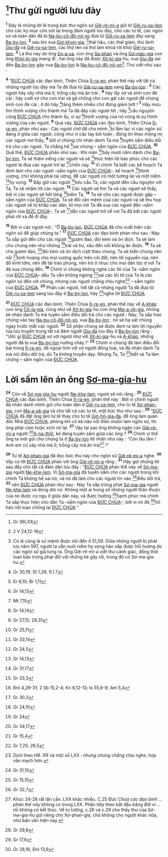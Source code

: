 # [^1@-3f50bfd9-aeed-44b3-9413-ac5943fac3b1]Thư gửi người lưu đày

<sup><b>1</b></sup> Đây là những lời lẽ trong bức thư ngôn sứ [Giê-rê-mi-a]() gửi từ [Giê-ru-sa-lem]() cho các kỳ mục còn sót lại trong đám người lưu đày, cho các tư tế, các ngôn sứ và toàn dân đã bị [Na-bu-cô-đô-nô-xo]() đưa từ [Giê-ru-sa-lem]() đày sang [Ba-by-lon](), <sup><b>2</b></sup> sau khi vua [Giơ-khon-gia](), [^2@-3f50bfd9-aeed-44b3-9413-ac5943fac3b1]thái hậu, các thái giám, thủ lãnh [Giu-đa]() và [Giê-ru-sa-lem](), các thợ rèn và thợ làm khoá rời khỏi [Giê-ru-sa-lem](). <sup><b>3</b></sup> Lá thư này do ông [En-a-xa](), con ông [Sa-phan]() và ông [Gơ-mác-gia]() con ông [Khin-ki-gia]() mang đi ; hai ông này đã được [Xít-ki-gia]()-hu, vua [Giu-đa]() sai đến [Ba-by-lon]() gặp vua [Ba-by-lon]() là [Na-bu-cô-đô-nô-xo]()[^1-3f50bfd9-aeed-44b3-9413-ac5943fac3b1]. Thư viết như sau :

<sup><b>4</b></sup> “[ĐỨC CHÚA]() các đạo binh, Thiên Chúa [Ít-ra-en](), phán thế này với tất cả những người lưu đày mà Ta đã đưa từ [Giê-ru-sa-lem]() sang [Ba-by-lon]() : <sup><b>5</b></sup> Các ngươi hãy xây nhà mà ở, trồng cây mà ăn trái ; <sup><b>6</b></sup> hãy lấy vợ và sinh con đẻ cái ; hãy cưới vợ cho con trai và gả chồng cho con gái các ngươi để chúng sinh con đẻ cái ; ở đó hãy [^3@-3f50bfd9-aeed-44b3-9413-ac5943fac3b1]tăng thêm nhiều chứ đừng giảm bớt ! <sup><b>7</b></sup> Hãy mưu tìm thịnh vượng cho thành mà Ta đã đày các ngươi tới ; hãy [^4@-3f50bfd9-aeed-44b3-9413-ac5943fac3b1]cầu nguyện cùng [ĐỨC CHÚA]() cho thành ấy, vì sự [^5@-3f50bfd9-aeed-44b3-9413-ac5943fac3b1]thịnh vượng của nó cũng là sự thịnh vượng của các ngươi. <sup><b>8</b></sup> Quả vậy, [ĐỨC CHÚA]() các đạo binh, Thiên Chúa [Ít-ra-en](), phán như sau : Các ngươi chớ để cho mình [^6@-3f50bfd9-aeed-44b3-9413-ac5943fac3b1]bị lầm lạc vì các ngôn sứ đang ở giữa các ngươi, cũng như vì các tay bói toán ; đừng tin theo mộng mị các ngươi mơ thấy, <sup><b>9</b></sup> bởi vì chúng chỉ nhân danh Ta mà [^7@-3f50bfd9-aeed-44b3-9413-ac5943fac3b1]tuyên sấm điều dối trá cho các ngươi. Ta chẳng hề [^8@-3f50bfd9-aeed-44b3-9413-ac5943fac3b1]sai chúng – sấm ngôn của [ĐỨC CHÚA](). <sup><b>10</b></sup> Quả thế, [ĐỨC CHÚA]() phán như sau : Khi mãn [^9@-3f50bfd9-aeed-44b3-9413-ac5943fac3b1]bảy mươi năm dành cho [Ba-by-lon](), Ta sẽ thăm viếng các ngươi và sẽ [^10@-3f50bfd9-aeed-44b3-9413-ac5943fac3b1]thực hiện lời báo phúc cho các ngươi là đưa các ngươi trở lại [^11@-3f50bfd9-aeed-44b3-9413-ac5943fac3b1]chốn này. <sup><b>11</b></sup> Vì chính Ta biết các kế hoạch Ta định làm cho các ngươi –sấm ngôn của [ĐỨC CHÚA]()–, kế hoạch [^12@-3f50bfd9-aeed-44b3-9413-ac5943fac3b1]thịnh vượng, chứ không phải tai ương, để các ngươi có một tương lai và một niềm [^13@-3f50bfd9-aeed-44b3-9413-ac5943fac3b1]hy vọng. <sup><b>12</b></sup> Bấy giờ các ngươi [^14@-3f50bfd9-aeed-44b3-9413-ac5943fac3b1]kêu cầu Ta, các ngươi đến cầu nguyện với Ta, Ta sẽ nhậm lời các ngươi. <sup><b>13</b></sup> Các ngươi sẽ tìm Ta và các ngươi sẽ thấy, bởi vì các ngươi sẽ hết lòng [^15@-3f50bfd9-aeed-44b3-9413-ac5943fac3b1]kiếm Ta, <sup><b>14</b></sup> Ta sẽ cho các ngươi được gặp – sấm ngôn của [ĐỨC CHÚA](). Ta sẽ đổi vận mệnh của các ngươi và sẽ thu họp các ngươi về từ khắp các dân, từ mọi nơi Ta đã xua các ngươi đến –sấm ngôn của [ĐỨC CHÚA]()–, Ta sẽ [^16@-3f50bfd9-aeed-44b3-9413-ac5943fac3b1]dẫn các ngươi trở về nơi Ta đã bắt các ngươi phải rời xa để đi đày.

<sup><b>15</b></sup> Bởi vì các ngươi nói : “Ở [Ba-by-lon](), [ĐỨC CHÚA]() đã cho xuất hiện các ngôn sứ để giúp chúng ta.” <sup><b>17</b></sup> [ĐỨC CHÚA]() các đạo binh phán như sau : Này Ta sắp gửi đến cho các ngươi [^17@-3f50bfd9-aeed-44b3-9413-ac5943fac3b1]gươm đao, đói kém và ôn dịch. Ta sẽ làm cho chúng nên như những [^18@-3f50bfd9-aeed-44b3-9413-ac5943fac3b1]trái vả hư, xấu đến nỗi không ăn được. <sup><b>18</b></sup> Ta sẽ cho gươm đao, [^19@-3f50bfd9-aeed-44b3-9413-ac5943fac3b1]đói kém và ôn dịch rượt theo chúng. Ta sẽ biến chúng nên nỗi [^20@-3f50bfd9-aeed-44b3-9413-ac5943fac3b1]kinh hoàng cho mọi vương quốc trên cõi đất, nên lời nguyền rủa, nên đồ kinh tởm, nên đề tài trào phúng, nên trò ô nhục cho mọi dân tộc ở nơi Ta đã xua chúng đến. <sup><b>19</b></sup> Chính vì chúng không nghe các lời của Ta –sấm ngôn của [ĐỨC CHÚA]()– dầu Ta vẫn không ngừng [^21@-3f50bfd9-aeed-44b3-9413-ac5943fac3b1]sai các tôi tớ của Ta là các ngôn sứ đến với chúng, nhưng các ngươi chẳng chịu nghe[^3-3f50bfd9-aeed-44b3-9413-ac5943fac3b1] – sấm ngôn của [ĐỨC CHÚA](). <sup><b>20</b></sup> Phần các ngươi, hỡi tất cả những người Ta đã đưa từ [Giê-ru-sa-lem]() sang lưu đày ở [Ba-by-lon](), hãy [^22@-3f50bfd9-aeed-44b3-9413-ac5943fac3b1]nghe lời [ĐỨC CHÚA]().

<sup><b>21</b></sup> [ĐỨC CHÚA]() các đạo binh, Thiên Chúa [Ít-ra-en](), phán thế này về [A-kháp]() con ông [Cô-la-gia](), cũng như về [Xít-ki-gia]()-hu con ông [Ma-a-xê-gia](), những kẻ nhân danh Ta mà tuyên sấm điều dối trá cho các ngươi : Này, Ta sắp trao chúng vào tay [Na-bu-cô-đô-nô-xo](), vua [Ba-by-lon]() ; nó sẽ hạ sát chúng ngay trước mắt các ngươi. <sup><b>22</b></sup> Số phận chúng sẽ được đem ra làm lời nguyền rủa lưu truyền trong tất cả đám người [Giu-đa]() lưu đày ở [Ba-by-lon]() rằng : “Ước gì [ĐỨC CHÚA]() xử với ngươi như với [Xít-ki-gia]()-hu và [A-kháp](), những người đã bị vua [Ba-by-lon]() nướng cháy !” <sup><b>23</b></sup> Chính vì chúng đã làm điều đồi bại trong [Ít-ra-en](), đã ngoại tình với vợ người đồng loại, và đã nhân danh Ta mà nói điều dối trá, dù Ta không truyền dạy. Nhưng Ta, Ta [^23@-3f50bfd9-aeed-44b3-9413-ac5943fac3b1]biết và Ta làm chứng – sấm ngôn của [ĐỨC CHÚA]().

# Lời sấm lên án ông [Sơ-ma-gia-hu]()

<sup><b>24</b></sup> Còn về [Sơ-ma-gia-hu]() người [Ne-khe-lam](), ngươi sẽ nói rằng : <sup><b>25</b></sup> [ĐỨC CHÚA]() các đạo binh, Thiên Chúa [Ít-ra-en](), phán thế này : Bởi vì chính ngươi đã nhân danh mình gửi cho toàn dân ở [Giê-ru-sa-lem](), cho tư tế [Xơ-phan-gia](), con [Ma-a-xê-gia]() và cho tất cả các tư tế, một bức thư như sau : <sup><b>26</b></sup> “[ĐỨC CHÚA]() đã đặt ông làm tư tế thay cho tư tế [Giơ-hô-gia-đa](), để ông làm quản đốc Nhà [ĐỨC CHÚA](), phòng khi có kẻ nào nổi điên muốn làm ngôn sứ, thì ông phải cùm hoặc xích nó lại. <sup><b>27</b></sup> Vậy tại sao ông không ngăn cản [Giê-rê-mi-a]() người [^24@-3f50bfd9-aeed-44b3-9413-ac5943fac3b1][A-na-thốt](), kẻ đang tuyên sấm giữa các ông ? <sup><b>28</b></sup> Chính vì thế ông ta mới gửi cho chúng ta ở [Ba-by-lon]() lời nhắn nhủ này : “Còn lâu lắm ! Anh em cứ xây nhà mà ở, trồng cây mà ăn trái[^4-3f50bfd9-aeed-44b3-9413-ac5943fac3b1] !”

<sup><b>29</b></sup> Tư tế [Xơ-phan-gia]() đã đọc bức thư này cho ngôn sứ [Giê-rê-mi-a]() nghe. <sup><b>30</b></sup> Vậy có lời [ĐỨC CHÚA]() phán với ông [Giê-rê-mi-a]() rằng : <sup><b>31</b></sup> Hãy gửi những lời sau đây cho tất cả đám dân lưu đày : “[ĐỨC CHÚA]() phán thế này về [Sơ-ma-gia]() người [Ne-khe-lam](). Vì [Sơ-ma-gia]() đã tuyên sấm cho các ngươi trong khi chính Ta không hề sai nó, và nó đã làm cho các ngươi tin vào [^25@-3f50bfd9-aeed-44b3-9413-ac5943fac3b1]điều dối trá, <sup><b>32</b></sup> nên [ĐỨC CHÚA]() phán như sau : Này Ta sắp trừng phạt [Sơ-ma-gia]() người [Ne-khe-lam]() và dòng dõi nó. Không một ai trong số những người thân thuộc của nó được cư ngụ ở giữa dân này, và được hưởng [^26@-3f50bfd9-aeed-44b3-9413-ac5943fac3b1]hạnh phúc mà chính Ta sắp thực hiện cho dân Ta –sấm ngôn của [ĐỨC CHÚA]()–, bởi vì nó đã [^27@-3f50bfd9-aeed-44b3-9413-ac5943fac3b1]hô hào nổi loạn chống lại [ĐỨC CHÚA]().”

[^1-3f50bfd9-aeed-44b3-9413-ac5943fac3b1]: Có lẽ cũng là sứ mệnh được nói đến ở 51,59. Giữa những người bị phát lưu năm 597, người ta vẫn nuôi niềm hy vọng hão sắp được hồi hương do các ngôn sứ giả tung ra. Ông Giê-rê-mi-a viết thư cảnh giác, đồng thời loan báo trừng phạt đối với những kẻ gây rối, trong đó có Sơ-ma-gia-hu.

[^3-3f50bfd9-aeed-44b3-9413-ac5943fac3b1]: Dịch theo HR. XR và một số LXX : _nhưng chúng chẳng chịu nghe_, hợp văn mạch hơn.

[^4-3f50bfd9-aeed-44b3-9413-ac5943fac3b1]: Khúc 24-28 rất lấn cấn. LXX khác nhiều. C.25 _Đức Chúa các đạo binh ... phán thế này_ không có trong LXX. Phần tiếp theo bắt đầu bằng _Bởi vì ..._ rồi không có kết thúc. Về tư tưởng, c.26 và c.29 cho thấy thư của Sơ-ma-gia-hu gửi riêng cho Xơ-phan-gia, chứ không cho người khác nữa, như bản văn hiện nay.

[^1@-3f50bfd9-aeed-44b3-9413-ac5943fac3b1]: Gr 36LXX

[^2@-3f50bfd9-aeed-44b3-9413-ac5943fac3b1]: 2 V 24,12-16

[^3@-3f50bfd9-aeed-44b3-9413-ac5943fac3b1]: Gr 30,19; St 1,28; 9,1.7

[^4@-3f50bfd9-aeed-44b3-9413-ac5943fac3b1]: Er 6,10; Br 1,11

[^5@-3f50bfd9-aeed-44b3-9413-ac5943fac3b1]: Gr 14,13

[^6@-3f50bfd9-aeed-44b3-9413-ac5943fac3b1]: Mt 7,15

[^7@-3f50bfd9-aeed-44b3-9413-ac5943fac3b1]: Gr 14,14

[^8@-3f50bfd9-aeed-44b3-9413-ac5943fac3b1]: Gr 27,15; 29,31

[^9@-3f50bfd9-aeed-44b3-9413-ac5943fac3b1]: Gr 25,11

[^10@-3f50bfd9-aeed-44b3-9413-ac5943fac3b1]: Gr 33,14

[^11@-3f50bfd9-aeed-44b3-9413-ac5943fac3b1]: Gr 24,5

[^12@-3f50bfd9-aeed-44b3-9413-ac5943fac3b1]: Gr 14,13

[^13@-3f50bfd9-aeed-44b3-9413-ac5943fac3b1]: Gr 31,17

[^14@-3f50bfd9-aeed-44b3-9413-ac5943fac3b1]: Gr 33,3

[^15@-3f50bfd9-aeed-44b3-9413-ac5943fac3b1]: Đnl 4,29-31; 2 Sb 15,2-4; Kn 6,12-13; Is 55,6-9; Am 5,4

[^16@-3f50bfd9-aeed-44b3-9413-ac5943fac3b1]: Gr 30,3

[^17@-3f50bfd9-aeed-44b3-9413-ac5943fac3b1]: Gr 24,10

[^18@-3f50bfd9-aeed-44b3-9413-ac5943fac3b1]: Gr 24

[^19@-3f50bfd9-aeed-44b3-9413-ac5943fac3b1]: Gr 34,17

[^20@-3f50bfd9-aeed-44b3-9413-ac5943fac3b1]: Gr 15,4

[^21@-3f50bfd9-aeed-44b3-9413-ac5943fac3b1]: Gr 7,25; 26,5

[^22@-3f50bfd9-aeed-44b3-9413-ac5943fac3b1]: Gr 31,10

[^23@-3f50bfd9-aeed-44b3-9413-ac5943fac3b1]: Gr 15,15

[^24@-3f50bfd9-aeed-44b3-9413-ac5943fac3b1]: Gr 32,7

[^25@-3f50bfd9-aeed-44b3-9413-ac5943fac3b1]: Gr 29,8

[^26@-3f50bfd9-aeed-44b3-9413-ac5943fac3b1]: Gr 17,6

[^27@-3f50bfd9-aeed-44b3-9413-ac5943fac3b1]: Gr 28,16; Đnl 13,6
